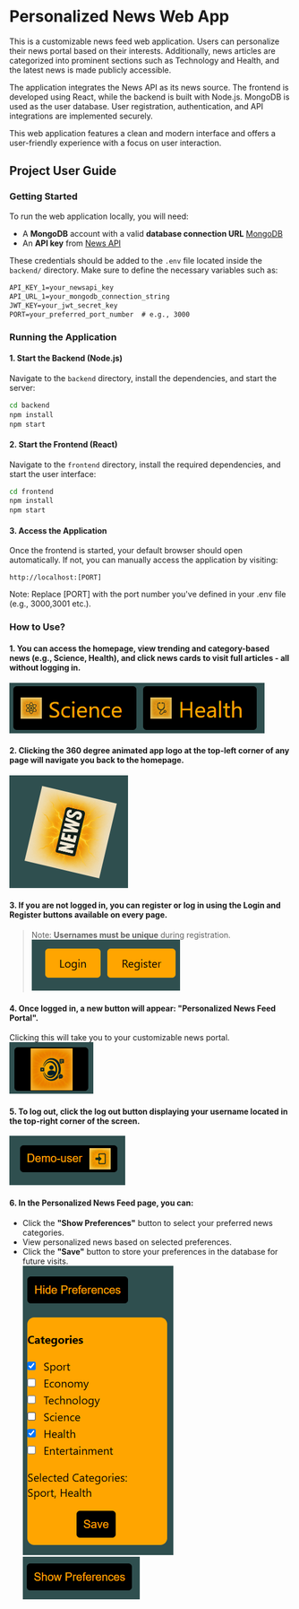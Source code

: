 # Personalized News Web App
This is a customizable news feed web application. Users can personalize their news portal based on their interests. Additionally, news articles are categorized into prominent sections such as Technology and Health, and the latest news is made publicly accessible.

The application integrates the News API as its news source. The frontend is developed using React, while the backend is built with Node.js. MongoDB is used as the user database. User registration, authentication, and API integrations are implemented securely.

This web application features a clean and modern interface and offers a user-friendly experience with a focus on user interaction.
## Project User Guide 
### Getting Started
To run the web application locally, you will need:
- A **MongoDB** account with a valid **database connection URL** [MongoDB](https://www.mongodb.com/)
- An **API key** from [News API](https://newsapi.org/)

These credentials should be added to the `.env` file located inside the `backend/` directory. Make sure to define the necessary variables such as:

```env
API_KEY_1=your_newsapi_key
API_URL_1=your_mongodb_connection_string
JWT_KEY=your_jwt_secret_key
PORT=your_preferred_port_number  # e.g., 3000
```
### Running the Application
#### 1. Start the Backend (Node.js)
Navigate to the `backend` directory, install the dependencies, and start the server:
```bash
cd backend
npm install
npm start
```
#### 2. Start the Frontend (React)
Navigate to the `frontend` directory, install the required dependencies, and start the user interface:
```bash
cd frontend
npm install
npm start
```
#### 3. Access the Application
Once the frontend is started, your default browser should open automatically. If not, you can manually access the application by visiting:
```
http://localhost:[PORT]
```
Note: Replace [PORT] with the port number you've defined in your .env file (e.g., 3000,3001 etc.).

### How to Use?
   #### 1. You can access the homepage, view trending and category-based news (e.g., Science, Health), and click news cards to visit full articles - all **without logging in**.
![Category Buttons](./guide-images/news-categories.png)

#### 2. Clicking the **360 degree animated app logo** at the top-left corner of any page will navigate you back to the homepage.  
![Homepage Button](./guide-images/homepage_logo.png)
#### 3. If you are not logged in, you can register or log in using the **Login** and **Register** buttons available on every page.  
   > Note: **Usernames must be unique** during registration.  
![Log Buttons](./guide-images/log_buttons.png)
#### 4. Once logged in, a new button will appear: **"Personalized News Feed Portal"**.  
   Clicking this will take you to your customizable news portal.  
![Portal Button](./guide-images/news_portal.png)
#### 5. To log out, click the log out button displaying your username located in the top-right corner of the screen.
![Log Out Button](./guide-images/log-out.png)

#### 6. In the Personalized News Feed page, you can:
   - Click the **"Show Preferences"** button to select your preferred news categories.
   - View personalized news based on selected preferences.
   - Click the **"Save"** button to store your preferences in the database for future visits.  
![Preferences](./guide-images/preferences.png)
![Show Button](./guide-images/show_preferences.png)

